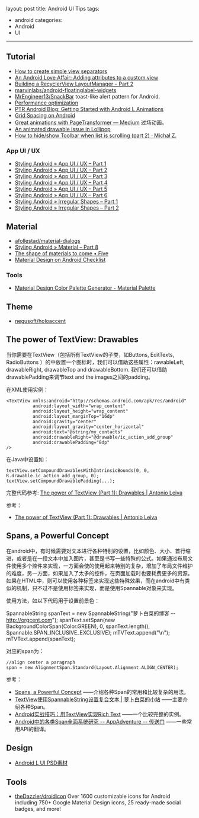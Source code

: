 layout: post
title: Android UI Tips
tags:
  - android
categories:
  - Android
  - UI
---

## Tutorial

- [How to create simple view separators](http://envyandroid.com/archives/1193/view-separators)
- [An Android Love Affair: Adding attributes to a custom view](http://droidista.blogspot.com/2014/06/adding-attributes-to-custom-view.html)
- [Building a RecyclerView LayoutManager – Part 2](http://wiresareobsolete.com/2014/09/recyclerview-layoutmanager-2)
- [marvinlabs/android-floatinglabel-widgets](https://github.com/marvinlabs/android-floatinglabel-widgets)
- [MrEngineer13/SnackBar](https://github.com/MrEngineer13/SnackBar) toast-like alert pattern for Android.
- [Performance optimization](http://optimizationtricks.blogspot.in/)
- [PTR Android Blog: Getting Started with Android L Animations](http://ptrprograms.blogspot.com/2014/08/getting-started-with-android-l.html)
- [Grid Spacing on Android](http://cyrilmottier.com/2014/11/17/grid-spacing-on-android/)
- [Great animations with PageTransformer — Medium](https://medium.com/@BashaChris/the-android-viewpager-has-become-a-fairly-popular-component-among-android-apps-its-simple-6bca403b16d4) 过场动画。
- [An animated drawable issue in Lollipop](http://blog.danlew.net/2014/12/15/animated-drawables-lollipop)
- [How to hide/show Toolbar when list is scrolling (part 2) · Michał Z.](http://mzgreen.github.io/2015/02/28/How-to-hideshow-Toolbar-when-list-is-scrolling%28part2%29)

### App UI / UX

- [Styling Android » App UI / UX – Part 1](http://blog.stylingandroid.com/archives/2571)
- [Styling Android » App UI / UX – Part 2](http://blog.stylingandroid.com/archives/2583)
- [Styling Android » App UI / UX – Part 3](http://blog.stylingandroid.com/archives/2591?+Weekly-Android_Weekly_105-9ab2d99a2b-337832837)
- [Styling Android » App UI / UX – Part 4](http://blog.stylingandroid.com/archives/2637)
- [Styling Android » App UI / UX – Part 5](http://blog.stylingandroid.com/archives/2644)
- [Styling Android » App UI / UX – Part 6](http://blog.stylingandroid.com/archives/2652)
- [Styling Android » Irregular Shapes – Part 1](http://blog.stylingandroid.com/archives/2656)
- [Styling Android » Irregular Shapes – Part 2](http://blog.stylingandroid.com/archives/2660)

## Material

- [afollestad/material-dialogs](https://github.com/afollestad/material-dialogs)
- [Styling Android » Material – Part 8](https://blog.stylingandroid.com/material-part-8)
- [The shape of materials to come • Five](http://five.agency/the-shape-of-materials-to-come)
- [Material Design on Android Checklist](http://android-developers.blogspot.com/2014/10/material-design-on-android-checklist.html)

### Tools

- [Material Design Color Palette Generator - Material Palette](http://www.materialpalette.com/purple/pink)

## Theme

- [negusoft/holoaccent](https://github.com/negusoft/holoaccent?+Weekly-Android_Weekly_105-9ab2d99a2b-337832837)

## The power of TextView: Drawables

当你需要在TextView（包括所有TextView的子类，如Buttons, EditTexts, RadioButtons ）的中放置一个图标时，我们可以借助这些属性：rawableLeft, drawableRight, drawableTop and drawableBottom. 我们还可以借助drawablePadding来调节text and the images之间的padding。

在XML使用实例：

    <TextView xmlns:android="http://schemas.android.com/apk/res/android"
              android:layout_width="wrap_content"
              android:layout_height="wrap_content"
              android:layout_marginTop="16dp"
              android:gravity="center"
              android:layout_gravity="center_horizontal"
              android:text="@string/my_contacts"
              android:drawableRight="@drawable/ic_action_add_group"
              android:drawablePadding="8dp"
    />

在Java中设置如：

    textView.setCompoundDrawablesWithIntrinsicBounds(0, 0, R.drawable.ic_action_add_group, 0);
    textView.setCompoundDrawablePadding(...);

完整代码参考: [The power of TextView (Part 1): Drawables | Antonio Leiva](http://antonioleiva.com/textview_power_drawables/)

参考：

- [The power of TextView (Part 1): Drawables | Antonio Leiva](http://antonioleiva.com/textview_power_drawables/)

## Spans, a Powerful Concept

在android中，有时候需要对文本进行各种特别的设置，比如颜色、大小、首行缩进，或者是在一段文本中加入图片，甚至是书写一些特殊的公式。如果通过布局文件使用多个控件来实现，一方面会使的使用起来特别的复杂，增加了布局文件维护的难度，另一方面，如果加入了太多的控件，在页面加载时也要耗费更多的资源。如果在HTML中，则可以使用各种标签来实现这些特殊效果，而在android中有类似的机制，只不过不是使用标签来实现，而是使用Spannable对象来实现。

使用方法，如以下代码用于设置前景色：

  SpannableString spanText = new SpannableString("萝卜白菜的博客 -- http://orgcent.com");
  spanText.setSpan(new BackgroundColorSpan(Color.GREEN), 0, spanText.length(), Spannable.SPAN_INCLUSIVE_EXCLUSIVE);
  mTVText.append("\n");
  mTVText.append(spanText);

对应的span为：

    //align center a paragraph
    span = new AlignmentSpan.Standard(Layout.Alignment.ALIGN_CENTER);

参考：

- [Spans, a Powerful Concept](http://flavienlaurent.com/blog/2014/01/31/spans/) ——介绍各种Span的常用和比较复杂的用法。
- [TextView使用SpannableString设置复合文本 | 萝卜白菜的小站](http://orgcent.com/android-textview-spannablestring-span/) ——主要介绍各种Span。
- [Android实战技巧：用TextView实现Rich Text](http://blog.csdn.net/hitlion2008/article/details/6856780) ——一个比较完整的实例。
- [Android中的各类Span全面系统研究 -- AppAdventure -- 传送门](http://chuansong.me/n/20867) ——一些常用API的翻译。


## Design

- [Android L UI PSD素材](http://www.shejidaren.com/android-l-ui-psd.html)

## Tools

- [theDazzler/droidicon](https://github.com/theDazzler/droidicon) Over 1600 customizable icons for Android including 750+ Google Material Design icons, 25 ready-made social badges, and more!
